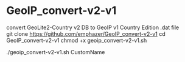 # GeoIP_convert-v2-v1
convert GeoLite2-Country v2 DB to GeoIP v1 Country Edition .dat file
<br>
git clone https://github.com/emphazer/GeoIP_convert-v2-v1
cd GeoIP_convert-v2-v1
chmod +x geoip_convert-v2-v1.sh

./geoip_convert-v2-v1.sh CustomName
